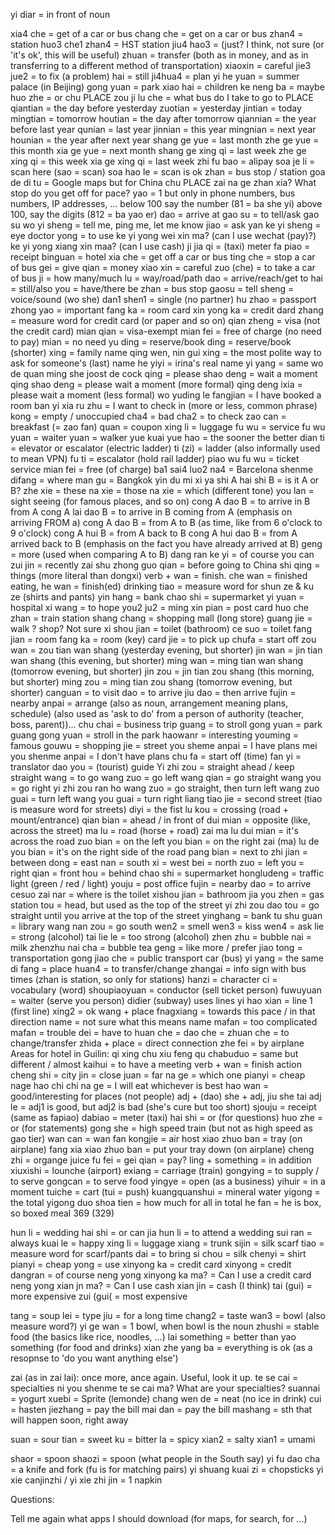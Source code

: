 yi diar = in front of noun 

xia4 che = get of a car or bus
chang che = get on a car or bus
zhan4 = station
huo3 che1 zhan4 = HST station
jiu4 hao3 = (just? I think, not sure (or 'it's ok', this will be useful)
zhuan = transfer (both as in money, and as in transferring to a different method of transportation)
xiaoxin = careful
jie3 jue2 = to fix (a problem)
hai = still
ji4hua4 = plan
yi he yuan = summer palace (in Beijing)
gong yuan = park
xiao hai = children
ke neng ba = maybe
huo zhe = or
chu PLACE zou ji lu che = what bus do I take to go to PLACE
qiantian = the day before yesterday
zuotian = yesterday
jintian = today
mingtian = tomorrow
houtian = the day after tomorrow
qiannian = the year before last year
qunian = last year
jinnian = this year
mingnian = next year
hounian = the year after next year
shang ge yue = last month
zhe ge yue = this month
xia ge yue = next month
shang ge xing qi = last week
zhe ge xing qi = this week
xia ge xing qi = last week
zhi fu bao = alipay
soa je li = scan here (sao = scan)
soa hao le = scan is ok
zhan = bus stop / station
goa de di tu = Google maps but for China
chu PLACE zai na ge zhan xia? What stop do you get off for pace?
yao = 1 but only in phone numbers, bus numbers, IP addresses, ...
below 100 say the number (81 = ba she yi) 
above 100, say the digits (812 = ba yao er)
dao = arrive at
gao su = to tell/ask
gao su wo yi sheng = tell me, ping me, let me know
jiao = ask
yan ke yi sheng = eye doctor
yong = to use
ke yi yong wei xin ma? (can I use wechat (pay)?)
ke yi yong xiang xin maa? (can I use cash)
ji jia qi = (taxi) meter
fa piao = receipt
binguan = hotel
xia che = get off a car or bus
ting che = stop a car of bus
gei = give
qian = money
xiao xin = careful
zuo (che) = to take a car of bus
ji = how many/much
lu = way/road/path
dao = arrive/reach/get to
hai = still/also
you = have/there be
zhan = bus stop
gaosu = tell
sheng = voice/sound
(wo she) dan1 shen1 = single (no partner)
hu zhao = passport
zhong yao = important
fang ka = room card
xin yong ka = credit dard
zhang = measure word for credit card (or paper and so on)
qian zheng = visa (not the credit card)
mian qian = visa-exempt
mian fei = free of charge (no need to pay)
mian = no need
yu ding = reserve/book
ding = reserve/book (shorter)
xing = family name
qing wen, nin gui xing = the most polite way to ask for someone's (last) name
he yiyi = irina's real name
yi yang = same
wo de quan ming she joost de cock
qing = please
shao deng = wait a moment
qing shao deng = please wait a moment (more formal)
qing deng ixia = please wait a moment (less formal)
wo yuding le fangjian = I have booked a room
ban yi xia ru zhu = I want to check in (more or less, common phrase)
kong = empty / unoccupied
cha4 = bad
cha2 = to check
zao can = breakfast (= zao fan)
quan = coupon
xing li = luggage
fu wu = service
fu wu yuan = waiter
yuan = walker
yue kuai yue hao = the sooner the better
dian ti = elevator or escalator (electric ladder)
ti (zi) = ladder (also informally used to mean VPN)
fu ti = escalator (hold rail ladder)
piao wu fu wu = ticket service
mian fei = free (of charge)
ba1 sai4 luo2 na4 = Barcelona
shenme difang = where
man gu = Bangkok
yin du mi xi ya
shi A hai shi B = is it A or B?
zhe xie = these
na xie = those
na xie = which (different tone)
you lan = sight seeing (for famous places, and so on)
cong A dao B = to arrive in B from A
cong A lai dao B = to arrive in B coming from A (emphasis on arriving FROM a)
cong A dao B = from A to B (as time, like from 6 o'clock to 9 o'clock)
cong A hui B = from A back to B
cong A hui dao B = from A arrived back to B (emphasis on the fact you have already arrived at B)
geng = more (used when comparing A to B)
dang ran ke yi = of course you can
zui jin = recently
zai shu zhong guo qian = before going to China
shi qing = things (more literal than dongxi)
verb + wan = finish. che wan = finished eating, he wan = finish(ed) drinking
tiao = measure word for shun ze & ku ze (shirts and pants)
yin hang = bank
chao shi = supermarket
yi yuan = hospital
xi wang = to hope
you2 ju2 = 
ming xin pian = post card
huo che zhan = train station
shang chang = shopping mall (long store)
guang jie = walk ? shop? Not sure
xi shou jian = toilet (bathroom)
ce suo = toilet 
fang jian = room
fang ka = room (key) card
jie = to pick up
chufa = start off
zou wan = zou tian wan shang (yesterday evening, but shorter)
jin wan = jin tian wan shang (this evening, but shorter)
ming wan = ming tian wan shang (tomorrow evening, but shorter)
jin zou = jin tian zou shang (this morning, but shorter)
ming zou = ming tian zou shang (tomorrow evening, but shorter)
canguan = to visit
dao = to arrive
jiu dao = then arrive
fujin = nearby
anpai = arrange (also as noun, arrangement meaning plans, schedule) (also used as 'ask to do' from a person of authority (teacher, boss, parent))...
chu chai = business trip
guang = to stroll
gong yuan = park
guang gong yuan = stroll in the park
haowanr = interesting
youming = famous
gouwu = shopping
jie = street
you sheme anpai = I have plans
mei you shenme anpai = I don't have plans
chu fa = start off (time)
fan yi = translator
dao you = (tourist) guide
Yi zhi zou = straight ahead / keep straight
wang = to go
wang zuo = go left
wang qian = go straight
wang you = go right
yi zhi zou ran ho wang zuo = go straight, then turn left
wang zuo guai = turn left
wang you guai = turn right
liang tiao jie = second street (tiao is measure word for streets)
diyi = the fist
lu kou = crossing (road + mount/entrance)
qian bian = ahead / in front of
dui mian = opposite (like, across the street)
ma lu = road (horse + road)
zai ma lu dui mian = it's across the road
zuo bian = on the left
you bian = on the right
zai (ma) lu de you bian = it's on the right side of the road
pang bian = next to
zhi jian = between
dong = east 
nan = south
xi = west
bei = north
zuo = left
you = right
qian = front
hou = behind
chao shi = supermarket
hongludeng = traffic light (green / red / light)
youju = post office
fujin = nearby
dao = to arrive
cesuo zai nar = where is the toilet
xishou jian = bathroom
jia you zhen = gas station
tou = head, but used as the top of the street
yi zhi zou dao tou = go straight until you arrive at the top of the street
yinghang = bank
tu shu guan = library
wang nan zou = go south
wen2 = smell
wen3 = kiss
wen4 = ask
lie = strong (alcohol)
tai lie le = too strong (alcohol)
zhen zhu = bubble
nai = milk
zhenzhu nai cha = bubble tea
geng = like more / prefer
jiao tong = transportation
gong jiao che = public transport car (bus)
yi yang = the same
di fang = place
huan4 = to transfer/change
zhangai = info sign with bus times (zhan is station, so only for stations)
hanzi = character
ci = vocabulary (word)
shoupiaoyuan = conductor (sell ticket person)
fuwuyuan = waiter (serve you person)
didier (subway) uses lines
yi hao xian = line 1 (first line)
xing2 = ok
wang + place fnagxiang = towards this pace / in that direction
name = not sure what this means
name mafan = too complicated
mafan = trouble
dei = have to
huan che = dao che = zhuan che = to change/transfer
zhida + place = direct connection
zhe fei = by airplane
Areas for hotel in Guilin:
qi xing chu
xiu feng qu
chabuduo = same but different / almost
kaihui = to have a meeting
verb + wan = finish action
cheng shi = city
jin = close
juan = far
na ge = which one
pianyi = cheap
nage hao chi chi na ge = I will eat whichever is best
hao wan = good/interesting for places (not people)
adj + (dao) she + adj, jiu she tai adj le = adj1 is good, but adj2 is bad (she's cure but too short)
sjouju = receipt (same as fapiao)
dabiao = meter (taxi)
hai shi = or (for questions)
huo zhe = or (for statements)
gong she = high speed train (but not as high speed as gao tier)
wan can = wan fan
kongjie = air host
xiao zhuo ban = tray (on airplane)
fang xia xiao zhuo ban = put your tray down (on airplane)
cheng zhi = organge juice
fu fei = gei qian = pay?
ling + something = in addition 
xiuxishi = lounche (airport)
exiang = carriage (train)
gongying = to supply / to serve
gongcan = to serve food
yingye = open (as a business)
yihuir = in a moment
tuiche = cart (tui = push)
kuangquanshui = mineral water
yigong = the total
yigong duo shoa tien = how much for all in total
he fan = he is box, so boxed meal
369 (329)
          
hun li = wedding
hai shi = or
can jia hun li = to attend a wedding
sui ran = always
kuai le = happy
xing li = luggage
xiang = trunk
sijin = silk scarf
tiao = measure word for scarf/pants
dai = to bring
si chou = silk
chenyi = shirt
pianyi = cheap
yong = use
xinyong ka = credit card
xinyong = credit
dangran = of course
neng yong xinyong ka ma? = Can I use a credit card
neng yong xian jn ma? = Can I use cash
xian jin = cash (I think)
tai (gui) = more expensive 
zui (gui( = most expensive

tang = soup
lei = type
jiu = for a long time
chang2 = taste
wan3 = bowl (also measure word?)
yi ge wan = 1 bowl, when bowl is the noun
zhushi = stable food (the basics like rice, noodles, ...)
lai something = better than yao something (for food and drinks)
xian zhe yang ba = everything is ok (as a resopnse to 'do you want anything else')

zai (as in zai lai): once more, ance again. Useful, look it up.
te se cai = specialties
ni you shenme te se cai ma? What are your specialties?
suannai = yogurt
xuebi = Sprite (lemonde)
chang wen de = neat (no ice in drink)
cui = hasten
jiezhang = pay the bill
mai dan = pay the bill
mashang = sth that will happen soon, right away

suan = sour
tian = sweet
ku = bitter
la = spicy
xian2 = salty
xian1 = umami

shaor = spoon
shaozi = spoon (what people in the South say)
yi fu dao cha = a knife and fork (fu is for matching pairs)
yi shuang kuai zi = chopsticks
yi xie canjinzhi / yi xie zhi jin = 1 napkin







Questions:

Tell me again what apps I should download (for maps, for search, for ...)



